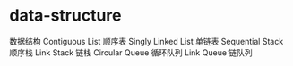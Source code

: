# data-structure
数据结构
Contiguous List  顺序表
Singly Linked List  单链表
Sequential Stack  顺序栈
Link Stack  链栈 
Circular Queue  循环队列
Link Queue  链队列
